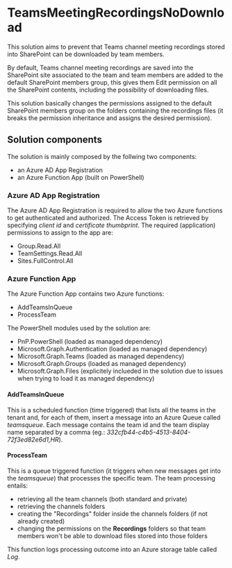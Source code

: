 # TeamsMeetingRecordingsNoDownload
This solution aims to prevent that Teams channel meeting recordings stored into SharePoint can be downloaded by team members.

By default, Teams channel meeting recordings are saved into the SharePoint site associated to the team and team members are added to the default SharePoint members group, this gives them Edit permission on all the SharePoint contents, including the possibility of downloading files.

This solution basically changes the permissions assigned to the default SharePoint members group on the folders containing the recordings files (it breaks the permission inheritance and assigns the desired permission).

## Solution components
The solution is mainly composed by the follwing two components:
- an Azure AD App Registration
- an Azure Function App (built on PowerShell)

### Azure AD App Registration
The Azure AD App Registration is required to allow the two Azure functions to get authenticated and authorized. The Access Token is retrieved by specifying *client id* and *certificate thumbprint*.
The required (application) permissions to assign to the app are:
- Group.Read.All
- TeamSettings.Read.All
- Sites.FullControl.All

### Azure Function App
The Azure Function App contains two Azure functions:
- AddTeamsInQueue
- ProcessTeam

The PowerShell modules used by the solution are:
- PnP.PowerShell (loaded as  managed dependency)
- Microsoft.Graph.Authentication (loaded as  managed dependency)
- Microsoft.Graph.Teams (loaded as  managed dependency)
- Microsoft.Graph.Groups (loaded as  managed dependency)
- Microsoft.Graph.Files (explicitely inclueded in the solution due to issues when trying to load it as managed dependency)

#### AddTeamsInQueue
This is a scheduled function (time triggered) that lists all the teams in the tenant and, for each of them, insert a message into an Azure Queue called *teamsqueue*.
Each message contains the team id and the team display name separated by a comma (eg.: *332cfb44-c4b5-4513-8404-72f3ed82e6d1,HR*).

#### ProcessTeam
This is a queue triggered function (it triggers when new messages get into the *teamsqueue*) that processes the specific team.
The team processing entails:
- retrieving all the team channels (both standard and private)
- retrieving the channels folders
- creating the "Recordings" folder inside the channels folders (if not already created)
- changing the permissions on the **Recordings** folders so that team members won't be able to download files stored into those folders

This function logs processing outcome into an Azure storage table called *Log*.
